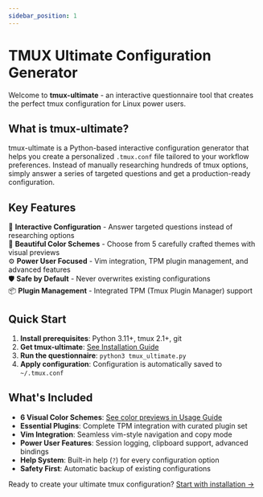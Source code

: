 ```yaml
---
sidebar_position: 1
---
```


# TMUX Ultimate Configuration Generator

Welcome to **tmux-ultimate** - an interactive questionnaire tool that creates the perfect tmux configuration for Linux power users.

## What is tmux-ultimate?

tmux-ultimate is a Python-based interactive configuration generator that helps you create a personalized `.tmux.conf` file tailored to your workflow preferences. Instead of manually researching hundreds of tmux options, simply answer a series of targeted questions and get a production-ready configuration.

## Key Features

🚀 **Interactive Configuration** - Answer targeted questions instead of researching options  
🎨 **Beautiful Color Schemes** - Choose from 5 carefully crafted themes with visual previews  
⚙️ **Power User Focused** - Vim integration, TPM plugin management, and advanced features  
🛡️ **Safe by Default** - Never overwrites existing configurations  
📦 **Plugin Management** - Integrated TPM (Tmux Plugin Manager) support  

## Quick Start

1. **Install prerequisites**: Python 3.11+, tmux 2.1+, git
2. **Get tmux-ultimate**: [See Installation Guide](installation.md)
3. **Run the questionnaire**: `python3 tmux_ultimate.py`
4. **Apply configuration**: Configuration is automatically saved to `~/.tmux.conf`

## What's Included

- **6 Visual Color Schemes**: [See color previews in Usage Guide](usage.md#question-types)
- **Essential Plugins**: Complete TPM integration with curated plugin set
- **Vim Integration**: Seamless vim-style navigation and copy mode
- **Power User Features**: Session logging, clipboard support, advanced bindings
- **Help System**: Built-in help (`?`) for every configuration option
- **Safety First**: Automatic backup of existing configurations

Ready to create your ultimate tmux configuration? [Start with installation →](installation.md)